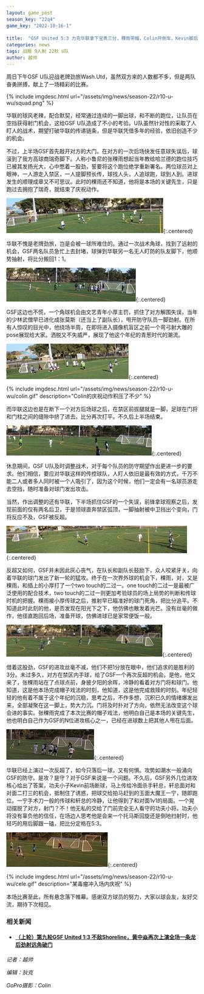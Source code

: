 ```yaml
---
layout: game_post
season_key: "22q4"
game_key: "2022-10-16-1"

title:  "GSF United 5:3 力克华联拿下宝贵三分，稞雨带帽，Colin开倒车，Kevin脚后跟杀死比赛"
categories: news
tags: 战报 9人制 22秋 U队
author: 越帅
---
```


周日下午GSF U队迎战老牌劲旅Wash.Utd，虽然双方来的人数都不多，但是两队奋勇拼搏，献上了一场精彩的比赛。

{% include imgdesc.html url="/assets/img/news/season-22/r10-u-wu/squad.png" %}

华联的球风老辣，配合默契，经常通过连续的一脚出球，和不断的跑位，让队员在空挡获得射门机会，这给GSF U队造成了不小的考验。U队虽然针对性的采取了人盯人的战术，期望打破华联的传递链条，但是华联凭借多年的经验，依旧创造不少的机会。

不过，上半场GSF首先敲开对方的大门。在对方的一次后场快发任意球失误后，球滚到了我方高球商瑞奇脚下。人称小鲁尼的张稞雨想起当年教给哈兰德的跑位技巧已被其发扬光大，心中憋着一股劲，誓要将这个跑位绝学重新署名。两位球员对上眼神，一人游走入禁区，一人提脚预长传，球找人头，人追球跑，球到人到。进球发生的顺理成章又不可思议。此时的稞雨还不知道，他将是本场的关键先生，只是跑过去拥抱了瑞奇，就结束了庆祝动作。

![](/assets/img/news/season-22/r10-u-wu/1-0.gif){:.centered}

华联不愧是老牌劲旅，岂是会被一球所难住的。通过一次战术角球，找到了远射的机会，GSF两名队员急忙上去封堵，球弹到华联另一名无人盯防的队友脚下，他顺势抽射，将比分搬回1：1。

![](/assets/img/news/season-22/r10-u-wu/1-1.gif){:.centered}

GSF这边也不慌，一个角球机会由文艺青年小厚主罚，抓住了对方解围失误，当年的少林武僧早已进化成张莫斯（还当上了副队长），甩开防守队员一脚劲射。在所有人惊叹的目光中，他绕场半周，在即将进入摄像机盲区之前一个弯弓射大雕的pose展现给大家。洒脱又不失威严，展现了他这个年纪的青葱时代的潮流。

![](/assets/img/news/season-22/r10-u-wu/2-1.gif){:.centered}

{% include imgdesc.html url="/assets/img/news/season-22/r10-u-wu/colin.gif" description="Colin的庆祝动作积压了不少" %}

而华联这边也是在断下一个对方后场球之后，在禁区前拔腿就是一脚，足球在门将和门柱之间的缝隙中挤了进去。比分再次打平。不久后上半场结束。

![](/assets/img/news/season-22/r10-u-wu/2-2.gif){:.centered}

休息期间，GSF U队及时调整战术，对于每个队员的防守期望作出更进一步的要求。他们相信，要应对华联这样的传控球队，人盯人依旧是最有效的方式，千万不能二人或者多人同时被一个人吸引了，因为这个时候，他们一定会有一名球员游走去空挡，随时准备对球门发出攻击。

当然，作出调整的还有华联，下半场抓住GSF的一个失误，前锋拿球观察之后，发现前面的仅有两名后卫，于是领球直奔禁区弧顶，一脚抽射被中卫挡出个变向，门将反应不及，GSF被反超。

![](/assets/img/news/season-22/r10-u-wu/2-3.gif){:.centered}

反超又如何，GSF并未因此灰心丧气，在队长和副队长鼓励下，众人咬紧牙关，向着华联的球门发出了新一轮的猛攻。终于在一次界外球的机会下，稞雨，对，又是稞雨，和插上的小厚打了一个two touch的二过一。one touch的二过一是最被广泛使用的配合技术，two touch的二过一则更加考验球员的场上局势的判断和传球时机的把握。稞雨接小厚传球之后，推射早已瞄准好的球门死角，把比分追平。不知道此时此刻的他，是否发现在阳光下之下，他仿佛也散发着光芒。没有丝毫的做作，他径直跑回后场，准备开球，仿佛进球已是家常便饭一般。

![](/assets/img/news/season-22/r10-u-wu/3-3.gif){:.centered}

借着这股劲，GSF的进攻丝毫不减，他们不把1分放在眼中，他们追求的是胜利的3分。未过多久，对方在禁区内手球，给了GSF一个再次反超的机会。是他，他又来了，张稞雨站在了点球点前，身披夕阳的余晖，冷静的看着对方门将和球门。他知道，这是他本场完成帽子戏法的时刻，他知道，这是他完成救赎的时刻。年纪轻轻的他有着不属于这个年纪的沉稳，思考之后，不作多想，沉积已久的情绪爆发出来，全部凝聚在这一脚上，势大力沉。门将及时扑对了方向，依然无法改变这个球会进的事实。张稞雨完成了本次比赛的帽子戏法，他明白自己是本场的关键先生，他也明白自己作为GSF的N位进攻核心之一，已经在进球数上把其他人甩在后面。

![](/assets/img/news/season-22/r10-u-wu/4-3.gif){:.centered}

华联已经上演过一次反超了，如今只落后一球，又有何惧。攻势如潮水一般涌向GSF的防守。是攻？是守？对于GSF来说是一个问题。不久后，GSF另外几位进攻核心给出了答案，功夫小子Kevin前场断球，马上传给冷面杀手轩总，轩总面对和对面二打三的机会，抵制住了诱惑，把球交给拍马赶到的玉面大魔王一宁，随即跑位。一宁手术刀一般的传球和轩总的冷静，让他得到了和对面1v1的局面。一个晃动摆脱了对方，射门？不！他无私的交给了门前完全无人看守的功夫小将。功夫小将没有辜负他的信任，在场边人思考他是会来一个托马斯回旋还是倒地扫射时，他轻巧的用后脚跟一磕，把比分定格在5:3。

![](/assets/img/news/season-22/r10-u-wu/5-3.gif){:.centered}

{% include imgdesc.html url="/assets/img/news/season-22/r10-u-wu/cele.gif" description="某毒瘤冲入场内庆祝" %}

本场比赛至此，所有悬念落下帷幕。感谢双方球员的努力，大家以球会友，友好交流，期待下次相见。

### 相关新闻

* #### [（上轮）第九轮GSF United 1:3 不敌Shoreline，黄中焱再次上演全场一条龙后劲射远角破门](https://youtu.be/dQw4w9WgXcQ)

*记者：越帅*

*编辑：狄克*

*GoPro摄影：Colin*
